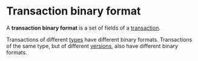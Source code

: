 # Transaction binary format

A **transaction binary format** is a set of fields of a [transaction](/blockchain/transaction.md).

Transactions of different [types](/blockchain/transaction-type.md) have different binary formats. Transactions of the same type, but of different [versions](/blockchain/transaction/transaction-version.md), also have different binary formats.
